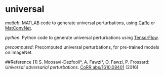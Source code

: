 # universal

_matlab_: MATLAB code to generate universal perturbations, using [Caffe]() or [MatConvNet]().

_python_: Python code to generate universal perturbations using [TensorFlow]().

_precomputed_: Precomputed universal perturbations, for pre-trained models on ImageNet.

##Reference
[1] S. Moosavi-Dezfooli\*, A. Fawzi\*, O. Fawzi, P. Frossard:
*Universal adversarial perturbations*.  [CoRR abs/1610.08401](http://arxiv.org/pdf/1610.08401) (2016)
